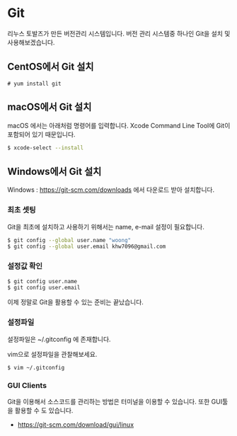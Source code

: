 # Git
리누스 토발즈가 만든 버전관리 시스템입니다.
버전 관리 시스템중 하나인 Git을 설치 및 사용해보겠습니다.

## CentOS에서 Git 설치

```
# yum install git
```

## macOS에서 Git 설치
macOS 에서는 아래처럼 명령어를 입력합니다.
Xcode Command Line Tool에 Git이 포함되어 있기 때문입니다.

```bash
$ xcode-select --install
```

## Windows에서 Git 설치
Windows : https://git-scm.com/downloads 에서 다운로드 받아 설치합니다.

### 최초 셋팅
Git을 최초에 설치하고 사용하기 위해서는 name, e-mail 설정이 필요합니다.

```bash
$ git config --global user.name "woong"
$ git config --global user.email khw7096@gmail.com
```

### 설정값 확인

```bash
$ git config user.name
$ git config user.email
```

이제 정말로 Git을 활용할 수 있는 준비는 끝났습니다.

### 설정파일
설정파일은 ~/.gitconfig 에 존재합니다.

vim으로 설정파일을 관찰해보세요.
```
$ vim ~/.gitconfig
```

### GUI Clients
Git을 이용해서 소스코드를 관리하는 방법은 터미널을 이용할 수 있습니다.
또한 GUI툴을 활용할 수 도 있습니다.
- https://git-scm.com/download/gui/linux
